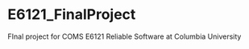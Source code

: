 E6121_FinalProject
==================

FInal project for COMS E6121 Reliable Software at Columbia University